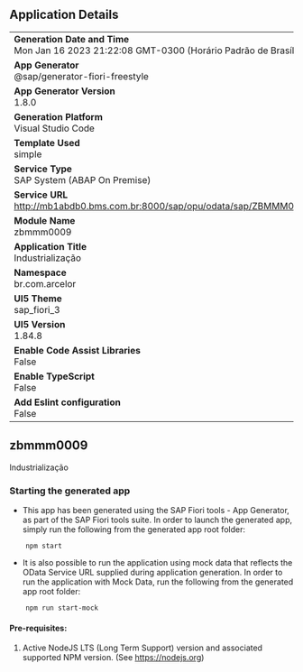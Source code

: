 ## Application Details
|               |
| ------------- |
|**Generation Date and Time**<br>Mon Jan 16 2023 21:22:08 GMT-0300 (Horário Padrão de Brasília)|
|**App Generator**<br>@sap/generator-fiori-freestyle|
|**App Generator Version**<br>1.8.0|
|**Generation Platform**<br>Visual Studio Code|
|**Template Used**<br>simple|
|**Service Type**<br>SAP System (ABAP On Premise)|
|**Service URL**<br>http://mb1abdb0.bms.com.br:8000/sap/opu/odata/sap/ZBMMM0009_SRV
|**Module Name**<br>zbmmm0009|
|**Application Title**<br>Industrialização|
|**Namespace**<br>br.com.arcelor|
|**UI5 Theme**<br>sap_fiori_3|
|**UI5 Version**<br>1.84.8|
|**Enable Code Assist Libraries**<br>False|
|**Enable TypeScript**<br>False|
|**Add Eslint configuration**<br>False|

## zbmmm0009

Industrialização

### Starting the generated app

-   This app has been generated using the SAP Fiori tools - App Generator, as part of the SAP Fiori tools suite.  In order to launch the generated app, simply run the following from the generated app root folder:

```
    npm start
```

- It is also possible to run the application using mock data that reflects the OData Service URL supplied during application generation.  In order to run the application with Mock Data, run the following from the generated app root folder:

```
    npm run start-mock
```

#### Pre-requisites:

1. Active NodeJS LTS (Long Term Support) version and associated supported NPM version.  (See https://nodejs.org)


